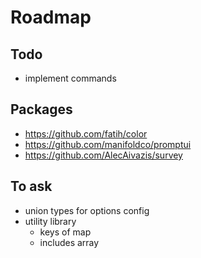 # Roadmap

## Todo

- implement commands

## Packages

- https://github.com/fatih/color
- https://github.com/manifoldco/promptui
- https://github.com/AlecAivazis/survey

## To ask

- union types for options config
- utility library
  - keys of map
  - includes array
